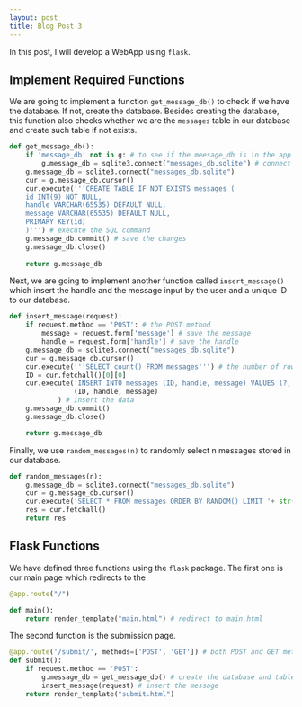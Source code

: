 ```yaml
---
layout: post
title: Blog Post 3
---
```


In this post, I will develop a WebApp using `flask`.

## Implement Required Functions

We are going to implement a function `get_message_db()` to check if we have the database. If not, create the database. Besides creating the database, this function also checks whether we are the `messages` table in our database and create such table if not exists.

```python
def get_message_db():
    if 'message_db' not in g: # to see if the meesage_db is in the app
        g.message_db = sqlite3.connect("messages_db.sqlite") # connect to this database
    g.message_db = sqlite3.connect("messages_db.sqlite")
    cur = g.message_db.cursor()
    cur.execute('''CREATE TABLE IF NOT EXISTS messages (
    id INT(9) NOT NULL, 
    handle VARCHAR(65535) DEFAULT NULL, 
    message VARCHAR(65535) DEFAULT NULL,
    PRIMARY KEY(id)
    )''') # execute the SQL command
    g.message_db.commit() # save the changes
    g.message_db.close()
    
    return g.message_db
```
Next, we are going to implement another function called `insert_message()` which insert the handle and the message input by the user and a unique ID to our database.

```python
def insert_message(request):
    if request.method == 'POST': # the POST method
        message = request.form['message'] # save the message
        handle = request.form['handle'] # save the handle
    g.message_db = sqlite3.connect("messages_db.sqlite")
    cur = g.message_db.cursor()
    cur.execute('''SELECT count() FROM messages''') # the number of rows in our database
    ID = cur.fetchall()[0][0]
    cur.execute('INSERT INTO messages (ID, handle, message) VALUES (?, ?, ?)',
                (ID, handle, message)
            ) # insert the data
    g.message_db.commit()
    g.message_db.close()

    return g.message_db
```

Finally, we use `random_messages(n)` to randomly select n messages stored in our database.

```python
def random_messages(n):
    g.message_db = sqlite3.connect("messages_db.sqlite")
    cur = g.message_db.cursor()
    cur.execute('SELECT * FROM messages ORDER BY RANDOM() LIMIT '+ str(n)) # execute the SQL command
    res = cur.fetchall()
    return res
```

## Flask Functions

We have defined three functions using the `flask` package. The first one is our main page which redirects to the 

```python
@app.route("/")

def main():
    return render_template("main.html") # redirect to main.html
```

The second function is the submission page.

```python
@app.route('/submit/', methods=['POST', 'GET']) # both POST and GET method
def submit():
    if request.method == 'POST':
        g.message_db = get_message_db() # create the database and table if not exist
        insert_message(request) # insert the message
    return render_template("submit.html")
```

